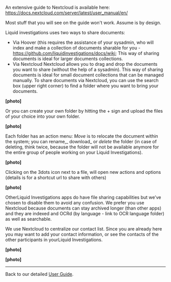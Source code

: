 An extensive guide to Nextcloud is available here: https://docs.nextcloud.com/server/latest/user_manual/en/

Most stuff that you will see on the guide won't work. Assume is by design.

Liquid investigations uses two ways to share documents:
* Via Hoover (this requires the assistance of your sysadmin, who will index and make a collection of documents sharable for you - https://github.com/liquidinvestigations/docs/wiki; This way of sharing documents is ideal for larger documents collections.
* Via Nextcloud 
Nextcloud allows you to drag and drop the documents you want to share (without the help of a sysadmin). This way of sharing documents is ideal for small document collections that can be managed manually.
To share documents via Nextcloud, you can use the search box (upper right corner) to find a folder where you want to bring your documents.

**[photo]**

Or you can create your own folder by hitting the + sign and upload the files of your choice into your own folder.

**[photo]**

Each folder has an action menu:
_Move_ is to relocate the document within the system; you can rename,_ download_ or _delete_ the folder (in case of deleting, think twice, because the folder will not be available anymore for the entire group of people working on your Liquid Investigations).

**[photo]**

Clicking on the 3dots icon next to a file, will open new actions and options (details is for a shortcut url to share with others)

**[photo]**

OtherLiquid Investigations apps do have file sharing capabilities but we’ve chosen to disable them to avoid any confusion. We prefer you use Nextcloud because documents can stay archived longer (than other apps) and they are indexed and OCRd (by language - link to OCR language folder) as well as searchable.

We use Nextcloud to centralize our contact list. Since you are already here you may want to add your contact information, or see the contacts of the other participants in yourLiquid Investigations.

**[photo]**

**[photo]**


***

Back to our detailed [User Guide](https://github.com/liquidinvestigations/docs/wiki/User-Guide).